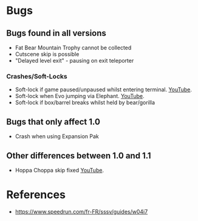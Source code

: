 # Bugs

## Bugs found in all versions

- Fat Bear Mountain Trophy cannot be collected
- Cutscene skip is possible
- "Delayed level exit" - pausing on exit teleporter

### Crashes/Soft-Locks

- Soft-lock if game paused/unpaused whilst entering terminal. [YouTube](https://www.youtube.com/watch?v=glvhSKnMStc).
- Soft-lock when Evo jumping via Elephant. [YouTube](https://www.youtube.com/watch?v=luwj6qmSO74).
- Soft-lock if box/barrel breaks whilst held by bear/gorilla


## Bugs that only affect 1.0

- Crash when using Expansion Pak


## Other differences between 1.0 and 1.1

- Hoppa Choppa skip fixed [YouTube](https://www.youtube.com/watch?v=ueJ2Kp7gbPo).


# References
- https://www.speedrun.com/fr-FR/sssv/guides/w04i7
